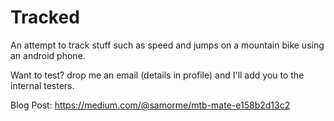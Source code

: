 # Tracked

An attempt to track stuff such as speed and jumps on a mountain bike using an android phone.

Want to test? drop me an email (details in profile) and I'll add you to the internal testers.

Blog Post: https://medium.com/@samorme/mtb-mate-e158b2d13c2
